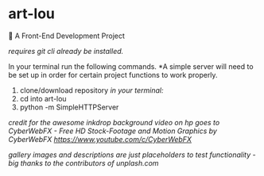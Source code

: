# art-lou
:art: A Front-End Development Project

*requires git cli already be installed.*

In your terminal run the following commands. *A simple server will need to be set up in order for certain project functions to work properly.

1. clone/download repository
*in your terminal:*
2. cd into art-lou
3. python -m SimpleHTTPServer

*credit for the awesome inkdrop background video on hp goes to CyberWebFX - Free HD Stock-Footage and Motion Graphics by CyberWebFX https://www.youtube.com/c/CyberWebFX*

*gallery images and descriptions are just placeholders to test functionality - big thanks to the contributors of unplash.com*
